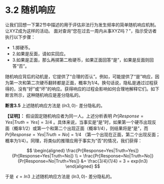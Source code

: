 # 3.2 随机响应
让我们回想一下第2节中描述的用于评估非法行为发生频率的简单随机响应机制。 让XYZ成为这样的活动。 面对查询“您在过去一周内从事XYZ吗？”，指示受访者执行以下步骤：

- 1.掷硬币。
- 2.如果是反面，请如实回应。
- 3.如果是正面，那么再掷第二枚硬币，如果正面回答“是”，如果是反面则回答“否”。

随机响应背后的动机是，它提供了“合理的否认”。例如，可能提供了“是”响应，因为第一次和第二次硬币翻转都是正面，概率为1/4。换句话说，隐私是通过过程获得的，没有“好”或“坏”的响应。获得响应的过程会影响如何合理地解释它们。如下断言所示，这种随机响应是差分隐私的。

**断言3.5** 上述随机响应方法是 $(ln3,0)$- 差分隐私的。  

**【证明】：** 假设固定随机响应者为同一人。上述分析表明 $Pr[Response=Yes|Truth=Yes]=3/4$ 。具体来说，当事实是“是”时，如果第一个硬币出现反面（概率1/2）或第一个和第二个出现正面（概率1/4），则结果将是“是”，而 $Pr[Response=Yes|Truth=No]=1/4$ （第一个出现在正面，第二个出现反面；概率为1/4）。同理，将类似的推理应用于事实为“否”的情况，我们获得：

$$
\begin{aligned}
   \frac{Pr[Response=Yes|Truth=Yes]}{Pr[Response=Yes|Truth=No]} \\
    = \frac{Pr[Response=No|Truth=No]}{Pr[Response=No|Truth=Yes]} &= \frac{3/4}{1/4} = 3 = exp(ln3) 
\end{aligned}
$$

于是 $\  \epsilon = ln3$ 上述随机响应方法是 $(ln3,0)$- 差分隐私的。
